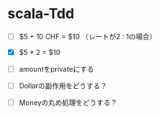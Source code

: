 # scala-Tdd

-[ ] $5 + 10 CHF = $10 （レートが2 : 1の場合）
-[x] $5 * 2 = $10
-[ ] amountをprivateにする
-[ ] Dollarの副作用をどうする？
-[ ] Moneyの丸め処理をどうする？


